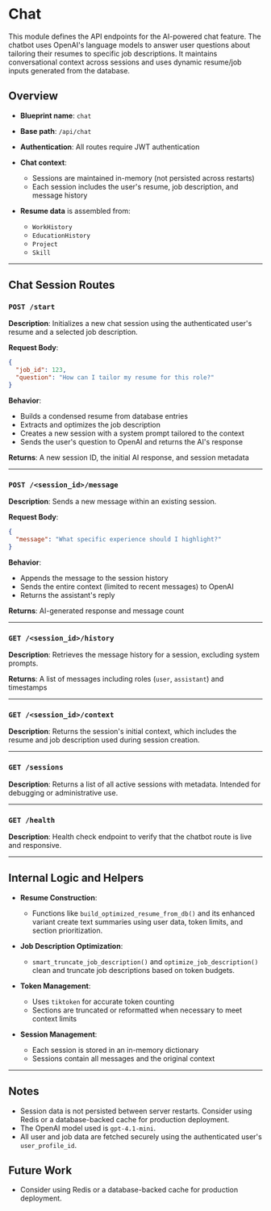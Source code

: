 # Chat

This module defines the API endpoints for the AI-powered chat feature. The chatbot uses OpenAI's language models to answer user questions about tailoring their resumes to specific job descriptions. It maintains conversational context across sessions and uses dynamic resume/job inputs generated from the database.

## Overview

* **Blueprint name**: `chat`
* **Base path**: `/api/chat`
* **Authentication**: All routes require JWT authentication
* **Chat context**:

  * Sessions are maintained in-memory (not persisted across restarts)
  * Each session includes the user's resume, job description, and message history
* **Resume data** is assembled from:

  * `WorkHistory`
  * `EducationHistory`
  * `Project`
  * `Skill`

---

## Chat Session Routes

### `POST /start`

**Description**: Initializes a new chat session using the authenticated user's resume and a selected job description.

**Request Body**:

```json
{
  "job_id": 123,
  "question": "How can I tailor my resume for this role?"
}
```

**Behavior**:

* Builds a condensed resume from database entries
* Extracts and optimizes the job description
* Creates a new session with a system prompt tailored to the context
* Sends the user's question to OpenAI and returns the AI's response

**Returns**: A new session ID, the initial AI response, and session metadata

---

### `POST /<session_id>/message`

**Description**: Sends a new message within an existing session.

**Request Body**:

```json
{
  "message": "What specific experience should I highlight?"
}
```

**Behavior**:

* Appends the message to the session history
* Sends the entire context (limited to recent messages) to OpenAI
* Returns the assistant's reply

**Returns**: AI-generated response and message count

---

### `GET /<session_id>/history`

**Description**: Retrieves the message history for a session, excluding system prompts.

**Returns**: A list of messages including roles (`user`, `assistant`) and timestamps

---

### `GET /<session_id>/context`

**Description**: Returns the session's initial context, which includes the resume and job description used during session creation.

---

### `GET /sessions`

**Description**: Returns a list of all active sessions with metadata. Intended for debugging or administrative use.

---

### `GET /health`

**Description**: Health check endpoint to verify that the chatbot route is live and responsive.

---

## Internal Logic and Helpers

* **Resume Construction**:

  * Functions like `build_optimized_resume_from_db()` and its enhanced variant create text summaries using user data, token limits, and section prioritization.
* **Job Description Optimization**:

  * `smart_truncate_job_description()` and `optimize_job_description()` clean and truncate job descriptions based on token budgets.
* **Token Management**:

  * Uses `tiktoken` for accurate token counting
  * Sections are truncated or reformatted when necessary to meet context limits
* **Session Management**:

  * Each session is stored in an in-memory dictionary
  * Sessions contain all messages and the original context

---

## Notes

* Session data is not persisted between server restarts. Consider using Redis or a database-backed cache for production deployment.
* The OpenAI model used is `gpt-4.1-mini`.
* All user and job data are fetched securely using the authenticated user's `user_profile_id`.

## Future Work
* Consider using Redis or a database-backed cache for production deployment.
